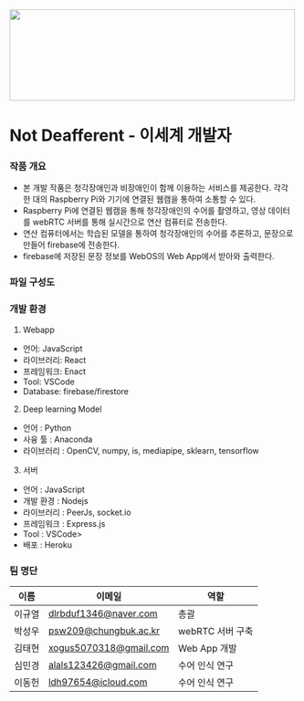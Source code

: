 <img src = "https://user-images.githubusercontent.com/110344274/208290139-2695913f-c216-4dee-835a-d063aa09fe9b.png" width="500" height="160">

# Not Deafferent - 이세계 개발자 
### 작품 개요
- 본 개발 작품은 청각장애인과 비장애인이 함께 이용하는 서비스를 제공한다. 각각 한 대의 Raspberry Pi와 기기에 연결된 웹캠을 통하여 소통할 수 있다.
- Raspberry Pi에 연결된 웹캠을 통해 청각장애인의 수어를 촬영하고, 영상 데이터를 webRTC 서버를 통해 실시간으로 연산 컴퓨터로 전송한다.
- 연산 컴퓨터에서는 학습된 모델을 통하여 청각장애인의 수어를 추론하고, 문장으로 만들어 firebase에 전송한다.
- firebase에 저장된 문장 정보를 WebOS의 Web App에서 받아와 출력한다. 
### 파일 구성도

### 개발 환경
1. Webapp 
- 언어: JavaScript
- 라이브러리: React 
- 프레임워크: Enact 
- Tool: VSCode 
- Database: firebase/firestore 

2. Deep learning Model
- 언어 : Python
- 사융 툴 : Anaconda
- 라이브러리 : OpenCV, numpy, is, mediapipe, sklearn, tensorflow 

3. 서버
- 언어 : JavaScript
- 개발 환경 : Nodejs
- 라이브러리 : PeerJs, socket.io
- 프레임워크 : Express.js
- Tool : VSCode>
- 배포 : Heroku 

### 팀 명단
|이름|이메일|역할|
|----|----|----|
|이규열|dlrbduf1346@naver.com|총괄|
|박성우|psw209@chungbuk.ac.kr|webRTC 서버 구축|
|김태현|xogus5070318@gmail.com|Web App 개발|
|심민경|alals123426@gmail.com|수어 인식 연구|
|이동헌|ldh97654@icloud.com|수어 인식 연구|
